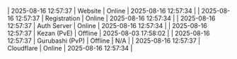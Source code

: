 | 2025-08-16 12:57:37 | Website | Online | 2025-08-16 12:57:34 |
| 2025-08-16 12:57:37 | Registration | Online | 2025-08-16 12:57:34 |
| 2025-08-16 12:57:37 | Auth Server | Online | 2025-08-16 12:57:34 |
| 2025-08-16 12:57:37 | Kezan (PvE) | Offline | 2025-08-03 17:58:02 |
| 2025-08-16 12:57:37 | Gurubashi (PvP) | Offline | N/A |
| 2025-08-16 12:57:37 | Cloudflare | Online | 2025-08-16 12:57:34 |
